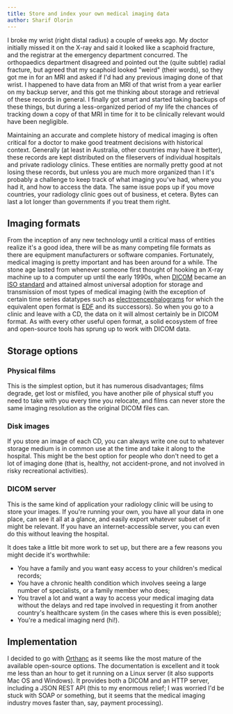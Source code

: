 ```yaml
---
title: Store and index your own medical imaging data 
author: Sharif Olorin
---
```


I broke my wrist (right distal radius) a couple of weeks ago. My doctor initially
missed it on the X-ray and said it looked like a scaphoid fracture, and
the registrar at the emergency department concurred.
The orthopaedics department disagreed and pointed out the (quite subtle)
radial fracture, but agreed that my scaphoid looked "weird" (their
words), so they got me in for an MRI and asked if I'd had any previous
imaging done of that wrist. I happened to have data from an MRI of that wrist from a year earlier on
my backup server, and this got me thinking about storage and
retrieval of these records in general. I finally got smart and started
taking backups of these things, but during a less-organized period of my
life the chances of tracking down a copy of that MRI in time for it to
be clinically relevant would have been negligible.

Maintaining an accurate and complete history of medical imaging is
often critical for a doctor to make good treatment decisions with
historical context. Generally (at least in Australia, other countries
may have it better), these records are kept distributed on the
fileservers of individual hospitals and private radiology clinics. These
entities are normally pretty good at not losing these records, but
unless you are much more organized than I it's probably a challenge to
keep track of what imaging you've had, where you
had it, and how to access the data. The same issue pops up if you move countries, your
radiology clinic goes out of business, et cetera. Bytes can last a lot longer than
governments if you treat them right.

## Imaging formats

From the inception of any new technology until a critical mass of
entities realize it's a good idea, there will be as many competing file
formats as there are equipment manufacturers or software
companies. Fortunately, medical imaging is pretty important and has been
around for a while. The stone age lasted from whenever someone first
thought of hooking an X-ray machine up to a computer up until the early
1990s, when [DICOM](http://en.wikipedia.org/wiki/DICOM) became an [ISO
standard](http://www.iso.org/iso/catalogue_detail?csnumber=43218) and attained almost
universal adoption for storage and transmission of most types of medical
imaging (with the exception of certain time series datatypes such as
[electroencephalograms](http://en.wikipedia.org/wiki/Electroencephalography) for which the equivalent open format is
[EDF](http://en.wikipedia.org/wiki/European_Data_Format) and its
successors). So when you go to a clinic and leave with a CD, the data on it
will almost certainly be in DICOM format. As with every other useful
open format, a solid ecosystem of free and open-source tools has sprung
up to work with DICOM data.

## Storage options

### Physical films

This is the simplest option, but it has numerous disadvantages; films
degrade, get lost or misfiled, you have another pile of physical stuff
you need to take with you every time you relocate, and films can never
store the same imaging resolution as the original DICOM files can.

### Disk images

If you store an image of each CD, you can
always write one out to whatever storage medium is in common use at the
time and take it along to the hospital. This might be the best option
for people who don't need to get a lot of imaging done (that is,
healthy, not accident-prone, and not involved in risky recreational activities).

### DICOM server

This is the same kind of application your radiology clinic will be
using to store your images. If you're running your own, you
have all your data in one place, can see it all at a glance, and easily
export whatever subset of it might be relevant. If you have an
internet-accessible server, you can even do this without leaving the
hospital.

It does take a little bit more work to set up, but there are a few
reasons you might decide it's worthwhile:

 - You have a family and you want easy access to your children's medical
   records;
 - You have a chronic health condition which involves seeing a large
   number of specialists, or a family member who does;
 - You travel a lot and want a way to 
   access your medical imaging data without the delays and red tape involved in requesting
   it from another country's healthcare system (in the cases where this
   is even possible);
 - You're a medical imaging nerd (hi!).

## Implementation

I decided to go with [Orthanc](http://www.orthanc-server.com/index.php)
as it seems like the most mature of the available open-source options.
The documentation is excellent and it took me less than an hour
to get it running on a Linux server (it also supports Mac OS and
Windows).
It provides both a DICOM and an HTTP server, including a JSON REST API (this to my
enormous relief; I was worried I'd be stuck with SOAP or something, but
it seems that the medical imaging industry moves faster than, say,
payment processing).
